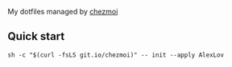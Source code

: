 My dotfiles managed by [chezmoi](https://chezmoi.io)

## Quick start

```
sh -c "$(curl -fsLS git.io/chezmoi)" -- init --apply AlexLov
```
